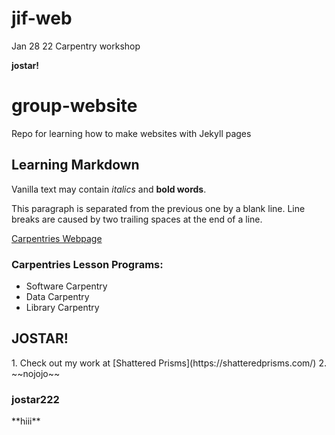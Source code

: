 # jif-web
Jan 28 22 Carpentry workshop

**jostar!**

# group-website
Repo for learning how to make websites with Jekyll pages

## Learning Markdown

Vanilla text may contain *italics* and **bold words**.

This paragraph is separated from the previous one by a blank line.
Line breaks
are caused by two trailing spaces at the end of a line.

[Carpentries Webpage](https://carpentries.org/)

### Carpentries Lesson Programs:
- Software Carpentry
- Data Carpentry
- Library Carpentry

<h2> JOSTAR! </h2>
1. Check out my work at [Shattered Prisms](https://shatteredprisms.com/)
2. ~~nojojo~~

<h3> jostar222 </h3>
**hiii**
